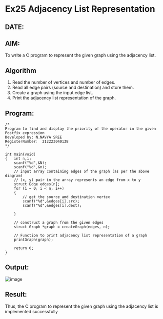# Ex25 Adjacency List Representation
## DATE:
## AIM:
To write a C program to represent the given graph using the adjacency list.

## Algorithm
1. Read the number of vertices and number of edges. 
2. Read all edge pairs (source and destination) and store them. 
3. Create a graph using the input edge list. 
4. Print the adjacency list representation of the graph.

## Program:
```
/*
Program to find and display the priority of the operator in the given Postfix expression
Developed by: N.NAVYA SREE
RegisterNumber:  212223040138
*/

int main(void) 
{   int n,i; 
    scanf("%d",&N); 
    scanf("%d",&n); 
    // input array containing edges of the graph (as per the above diagram) 
    // (x, y) pair in the array represents an edge from x to y 
    struct Edge edges[n]; 
    for (i = 0; i < n; i++) 
    { 
        // get the source and destination vertex 
        scanf("%d",&edges[i].src); 
        scanf("%d",&edges[i].dest); 
       
    } 
    
    // construct a graph from the given edges 
    struct Graph *graph = createGraph(edges, n); 
  
    // Function to print adjacency list representation of a graph 
    printGraph(graph); 
  
    return 0; 
}
```

## Output:


![image](https://github.com/user-attachments/assets/28ed543a-2624-4d83-aca3-8cd04043113e)


## Result:
Thus, the C program to represent the given graph using the adjacency list is implemented successfully
